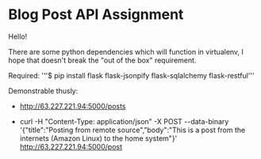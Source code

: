 # Blog Post API Assignment

Hello!

There are some python dependencies which will function in virtualenv, I hope that doesn't break the "out of the box" requirement. 

Required: 
'''\$ pip install flask flask-jsonpify flask-sqlalchemy flask-restful'''

Demonstrable thusly:

 * http://63.227.221.94:5000/posts

 * curl -H "Content-Type: application/json" -X POST --data-binary '{"title":"Posting from remote source","body":"This is a post from the internets (Amazon Linux) to the home system"}' http://63.227.221.94:5000/post

